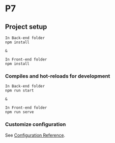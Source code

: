 # P7

## Project setup

```
In Back-end folder
npm install

&

In Front-end folder
npm install
```

### Compiles and hot-reloads for development

```
In Back-end folder
npm run start

&

In Front-end folder
npm run serve
```

### Customize configuration

See [Configuration Reference](https://cli.vuejs.org/config/).

